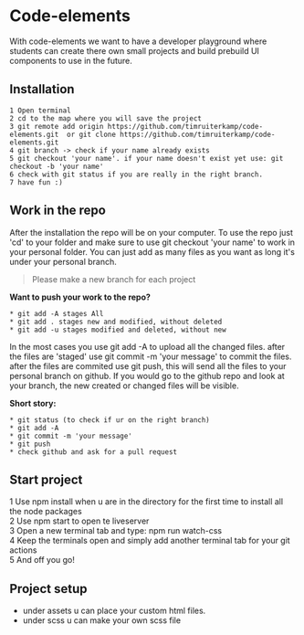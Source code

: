 # Code-elements
With code-elements we want to have a developer playground where students can create there own small projects and build prebuild UI components to use in the future.

## Installation
```
1 Open terminal  
2 cd to the map where you will save the project 
3 git remote add origin https://github.com/timruiterkamp/code-elements.git  or git clone https://github.com/timruiterkamp/code-elements.git  
4 git branch -> check if your name already exists  
5 git checkout 'your name'. if your name doesn't exist yet use: git checkout -b 'your name'  
6 check with git status if you are really in the right branch.
7 have fun :)    
```

## Work in the repo
After the installation the repo will be on your computer. To use the repo just 'cd' to your folder and make sure to use git checkout 'your name' to work in your personal folder. You can just add as many files as you want as long it's under your personal branch.

> Please make a new branch for each project 

**Want to push your work to the repo?**
```
* git add -A stages All
* git add . stages new and modified, without deleted
* git add -u stages modified and deleted, without new
```
In the most cases you use git add -A to upload all the changed files.
after the files are 'staged' use git commit -m 'your message' to commit the files. 
after the files are commited use git push, this will send all the files to your personal branch on github. If you would go to the github repo and look at your branch, the new created or changed files will be visible.

**Short story:**
```
* git status (to check if ur on the right branch)
* git add -A
* git commit -m 'your message'
* git push
* check github and ask for a pull request
```

## Start project
1 Use npm install when u are in the directory for the first time to install all the node packages  
2 Use npm start to open te liveserver  
3 Open a new terminal tab and type: npm run watch-css  
4 Keep the terminals open and simply add another terminal tab for your git actions  
5 And off you go!  

## Project setup
* under assets u can place your custom html files.
* under scss u can make your own scss file
